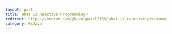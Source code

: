 ```yaml
---
layout: post
title: What is Reactive Programming?
redirect: https://medium.com/@kevalpatel2106/what-is-reactive-programming-da37c1611382
category: RxJava
---
```

